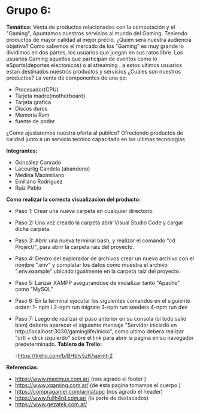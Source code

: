 # Grupo 6:

 **Temática:** Venta de productos relacionados con la computación y el "Gaming", Apuntamos 
nuestros servicios al mundo del Gaming. Teniendo productos de mayor calidad al mejor precio. ¿Quien sera nuestra audiencia objetiva? Como sabemos el mercado de los "Gaming" es muy grande lo dividimos en dos partes, los usuarios que juegan en sus ratos libre. Los usuarios Gaming aquellos que participan de eventos como lo eSports(deportes electonicos) o al streaming , a estos ultimos  usuarios estan destinados nuestros productos y servicios ¿Cuales son nuestros productos? La venta de componentes de una pc:
 
 - Procesador(CPU)
 - Tarjeta madre(motherboard)
 - Tarjeta grafica
 - Discos duros
 - Memoria Ram
 - fuente de poder

 ¿Como ajustaremos nuestra oferta al publico? Ofreciendo productos de calidad junto a un servicio tecnico capacitado en las ultimas tecnologias

 **Integrantes:**
- González Conrado
- Lacourlig Candela (abandono)
- Medina Maximiliano
- Emiliano Rodriguez
- Ruíz Pablo

**Como realizar la correcta visualizacion del producto:**
- Paso 1: Crear una nueva carpeta en cualquier directorio.
- Paso 2: Una vez creado la carpeta abrir Visual Studio Code y cargar dicha carpeta.
- Paso 3: Abrir una nueva terminal bash, y realizar el comando "cd Project/", para abrir la carpeta raiz del proyecto.
- Paso 4: Dentro del explorador de archivos crear un nuevo archivo con el nombre ".env" y complatar los datos como muestra el archivo ".env.example" ubicado igualmente en la carpeta raiz del proyecto.
- Paso 5: Lanzar XAMPP asegurandose de inicializar tanto "Apache" como "MySQL"
- Paso 6: En la terminal ejecutar los siguientes comandos en el siguiente orden: 1- npm i 2-npm run migrate 3-npm run seeders 4-npm run dev
- Paso 7: Luego de realizar el paso anterior en su consola (si todo salio bien) deberia aparecer el siguiente mensaje "Servidor iniciado en http://localhost:3030/gaminglife/inicio", como ultimo debera realizar "crtl + click izquierdo" sobre el link para abrir la pagina en su navegador predeterminado.
 **Tablero de Trello:**

    -https://trello.com/b/BHbIy5zK/sprint-2

 **Referencias:**
- https://www.maximus.com.ar/   (nos agrado el footer )
- https://www.xgaming.com.ar/   (de esta pagina tomamos el cuerpo )
- https://compragamer.com/armatupc  (nos agrado el header)
- https://www.fullh4rd.com.ar/  (la parte de destacados)
- https://www.gezatek.com.ar/


